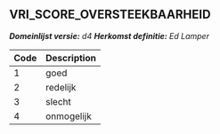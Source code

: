 ## VRI_SCORE_OVERSTEEKBAARHEID

*__Domeinlijst versie:__ d4*
*__Herkomst definitie:__ Ed Lamper*

|__Code__ |__Description__	|
|	---	|	---	|
| 1 | goed |
| 2 | redelijk |
| 3 | slecht |
| 4 | onmogelijk |